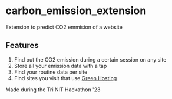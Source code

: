 # carbon_emission_extension
Extension to predict CO2 emmision of a website
## Features
1. Find out the CO2 emission during a certain session on any site
2. Store all your emission data with a tap
3. Find your routine data per site
4. Find sites you visit that use [Green Hosting](https://www.doteasy.com/web-hosting-articles/what-is-green-web-hosting.cfm)

Made during the Tri NIT Hackathon '23
